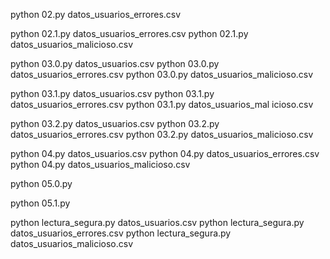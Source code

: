 python 02.py datos_usuarios_errores.csv

python 02.1.py datos_usuarios_errores.csv
python 02.1.py datos_usuarios_malicioso.csv

python 03.0.py datos_usuarios.csv
python 03.0.py datos_usuarios_errores.csv
python 03.0.py datos_usuarios_malicioso.csv

python 03.1.py datos_usuarios.csv
python 03.1.py datos_usuarios_errores.csv
python 03.1.py datos_usuarios_mal icioso.csv
 
python 03.2.py datos_usuarios.csv
python 03.2.py datos_usuarios_errores.csv
python 03.2.py datos_usuarios_malicioso.csv

python 04.py datos_usuarios.csv
python 04.py datos_usuarios_errores.csv
python 04.py datos_usuarios_malicioso.csv

python 05.0.py 

python 05.1.py 

python lectura_segura.py datos_usuarios.csv
python lectura_segura.py datos_usuarios_errores.csv
python lectura_segura.py datos_usuarios_malicioso.csv